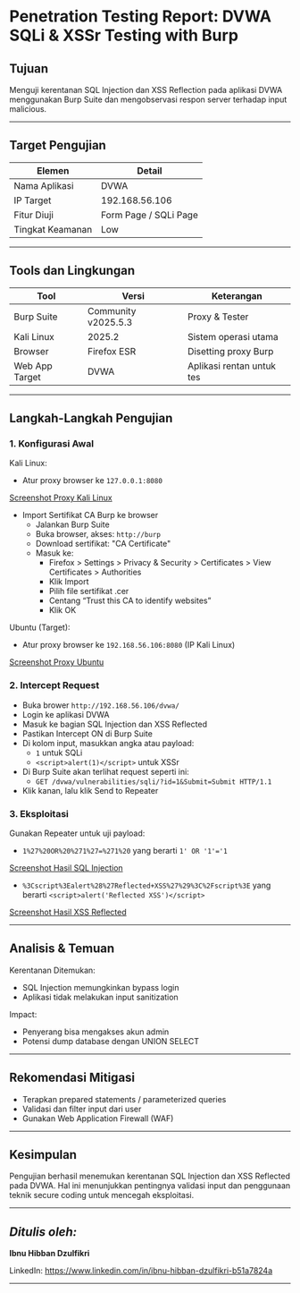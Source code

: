 # Penetration Testing Report: DVWA SQLi & XSSr Testing with Burp

## Tujuan

Menguji kerentanan SQL Injection dan XSS Reflection pada aplikasi DVWA menggunakan Burp Suite dan mengobservasi respon server terhadap input malicious.

---

## Target Pengujian

| Elemen           | Detail                |
| ---------------- | --------------------- |
| Nama Aplikasi    | DVWA                  |
| IP Target        | 192.168.56.106        |
| Fitur Diuji      | Form Page / SQLi Page |
| Tingkat Keamanan | Low                   |

---

## Tools dan Lingkungan

| Tool           | Versi               | Keterangan                |
| -------------- | ------------------- | ------------------------- |
| Burp Suite     | Community v2025.5.3 | Proxy & Tester            |
| Kali Linux     | 2025.2              | Sistem operasi utama      |
| Browser        | Firefox ESR         | Disetting proxy Burp      |
| Web App Target | DVWA                | Aplikasi rentan untuk tes |

---

## Langkah-Langkah Pengujian

### 1. Konfigurasi Awal

Kali Linux:

- Atur proxy browser ke `127.0.0.1:8080`

[Screenshot Proxy Kali Linux](setting-proxy.png)

- Import Sertifikat CA Burp ke browser
  - Jalankan Burp Suite
  - Buka browser, akses: `http://burp`
  - Download sertifikat: "CA Certificate"
  - Masuk ke:
    - Firefox > Settings > Privacy & Security > Certificates > View Certificates > Authorities
    - Klik Import
    - Pilih file sertifikat .cer
    - Centang “Trust this CA to identify websites”
    - Klik OK

Ubuntu (Target):

- Atur proxy browser ke `192.168.56.106:8080` (IP Kali Linux)

[Screenshot Proxy Ubuntu](proxy-target.png)

### 2. Intercept Request

- Buka brower `http://192.168.56.106/dvwa/`
- Login ke aplikasi DVWA
- Masuk ke bagian SQL Injection dan XSS Reflected
- Pastikan Intercept ON di Burp Suite
- Di kolom input, masukkan angka atau payload:
  - `1` untuk SQLi
  - `<script>alert(1)</script>` untuk XSSr
- Di Burp Suite akan terlihat request seperti ini:
  - `GET /dvwa/vulnerabilities/sqli/?id=1&Submit=Submit HTTP/1.1`
- Klik kanan, lalu klik Send to Repeater

### 3. Eksploitasi

Gunakan Repeater untuk uji payload:

- `1%27%20OR%20%271%27=%271%20` yang berarti `1' OR '1'='1`

[Screenshot Hasil SQL Injection](sqli.png)

- `%3Cscript%3Ealert%28%27Reflected+XSS%27%29%3C%2Fscript%3E` yang berarti `<script>alert('Reflected XSS')</script>`

[Screenshot Hasil XSS Reflected](xss.png)

---

## Analisis & Temuan

Kerentanan Ditemukan:

- SQL Injection memungkinkan bypass login
- Aplikasi tidak melakukan input sanitization

Impact:

- Penyerang bisa mengakses akun admin
- Potensi dump database dengan UNION SELECT

---

## Rekomendasi Mitigasi

- Terapkan prepared statements / parameterized queries
- Validasi dan filter input dari user
- Gunakan Web Application Firewall (WAF)

---

## Kesimpulan

Pengujian berhasil menemukan kerentanan SQL Injection dan XSS Reflected pada DVWA. Hal ini menunjukkan pentingnya validasi input dan penggunaan teknik secure coding untuk mencegah eksploitasi.

---

## _Ditulis oleh:_

**Ibnu Hibban Dzulfikri**

LinkedIn: https://www.linkedin.com/in/ibnu-hibban-dzulfikri-b51a7824a

---
